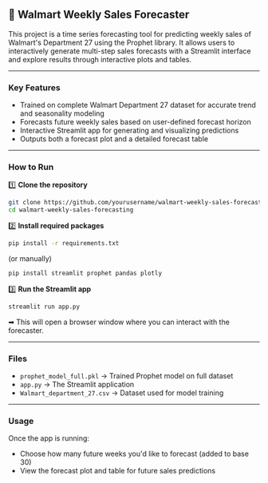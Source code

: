 

## 📌 **Walmart Weekly Sales Forecaster**

This project is a time series forecasting tool for predicting weekly sales of Walmart's Department 27 using the Prophet library.
It allows users to interactively generate multi-step sales forecasts with a Streamlit interface and explore results through interactive plots and tables.

---

### **Key Features**

* Trained on complete Walmart Department 27 dataset for accurate trend and seasonality modeling
* Forecasts future weekly sales based on user-defined forecast horizon
* Interactive Streamlit app for generating and visualizing predictions
* Outputs both a forecast plot and a detailed forecast table

---

### **How to Run**

1️⃣ **Clone the repository**

```bash
git clone https://github.com/yourusername/walmart-weekly-sales-forecasting.git
cd walmart-weekly-sales-forecasting
```

2️⃣ **Install required packages**

```bash
pip install -r requirements.txt
```

(or manually)

```bash
pip install streamlit prophet pandas plotly
```

3️⃣ **Run the Streamlit app**

```bash
streamlit run app.py
```

➡ This will open a browser window where you can interact with the forecaster.

---

### **Files**

* `prophet_model_full.pkl` → Trained Prophet model on full dataset
* `app.py` → The Streamlit application
* `Walmart_department_27.csv` → Dataset used for model training

---

### **Usage**

Once the app is running:

* Choose how many future weeks you'd like to forecast (added to base 30)
* View the forecast plot and table for future sales predictions
